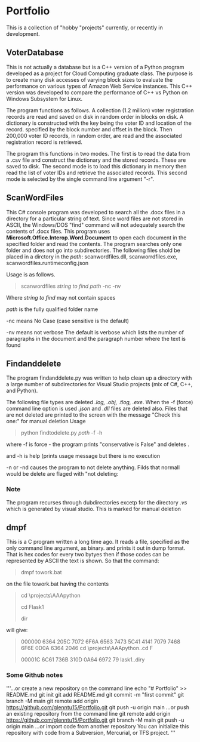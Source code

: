 # Portfolio 
This is a collection of "hobby "projects" currently, or recently in development. 

## VoterDatabase
This is not actually a database but is a C++ version of a Python program developed as a project for Cloud Computing graduate class. The purpose is to create many disk accesses of varying block sizes 
to evaluate the performance on various types of Amazon Web Service instances. This C++ version was developed to compare the performance of C++ vs Python on Windows Subsystem for Linux. 

The program functions as follows.  A collection (1.2 million) voter registration records are read and saved on disk in random order in blocks on disk. A dictionary is constructed with the key being the voter ID and location of the record.
specified by the block number and offset in the block. Then 200,000 voter ID records, in random order, are read and the associated registration record is retrieved. 

The program this functions in two modes. The first is to read the data from a .csv file and construct the dictionary and the stored records. These are saved to disk.  The second mode is to load this dictionary in memory then read the list of voter IDs and retrieve the associated records. This second mode is selected by the single command line argument "-r".

## ScanWordFiles
This C# console program was developed to search all the .docx files in a directory for a particular string of text. Since word files are not stored in ASCII, the Windows/DOS "find" command will not adequately search the contents of .docx files. This program uses **Microsoft.Office.Interop.Word.Document** to open each document in the specified folder and read the contents.  The program searches only one folder and does not go into subdirectories. 
The following files shold be placed in a dirctory in the *path*: scanwordfiles.dll, scanworrdfiles.exe, scanwordfiles.runtimeconfig.json


Usage is as follows. 
> scanwordfiles *string to find* *path* -nc -nv

Where *string to find* may not contain spaces 

*path* is the fully qualified folder name

-nc means No Case (case sensitive is the default)

-nv means not verbose The default is verbose which lists the number of paragraphs in the document and the paragraph number where the text is found

## Findanddelete
The program findanddelete.py was written to help clean up a directory with a large number of subdirectories for Visual Studio projects (mix of C#, C++, and Python).

The following file types are deleted *.log, .obj, .tlog, .exe*.  When the -f (force) command line option is used *.json* and *.dll* files are deleted also.
Files that are not deleted are printed to the screen with the message "Check this one:" for manual deletion
Usage
> python findtodelete.py *path* -f -h
>
where -f is force - the program prints "conservative is False" and deletes .

and -h is help (prints usage message but there is no execution 

-n or -nd causes the program to not delete anything. Filds that normall would be delete are flaged with "not deleting: 
### Note
The program recurses through dubdirectories excetp for the directory *.vs* which is generated by visual studio.  This is marked for manual deletion


## dmpf
This is a C program written a long time ago.  It reads a file, specified as the only command line argument, as binary. and prints it out in dump format. 
That is hex codes for every two bytyes then if those codes can be represented by ASCII the text is shown. So that the command:

> dmpf towork.bat

on the file towork.bat having the contents
> cd \projects\AAApython
>
> cd Flask1
> 
> dir

will give: 
> 000000   6364 205C 7072 6F6A 6563 7473 5C41 4141 7079 7468 6F6E 0D0A 6364 2046        cd \projects\AAApython..cd F
> 
> 00001C   6C61 736B 310D 0A64 6972 79                                                  lask1..diry


### Some Github notes
'''…or create a new repository on the command line
echo "# Portfolio" >> README.md
git init
git add README.md
git commit -m "first commit"
git branch -M main
git remote add origin https://github.com/glenntu15/Portfolio.git
git push -u origin main
…or push an existing repository from the command line
git remote add origin https://github.com/glenntu15/Portfolio.git
git branch -M main
git push -u origin main
…or import code from another repository
You can initialize this repository with code from a Subversion, Mercurial, or TFS project.
'''
